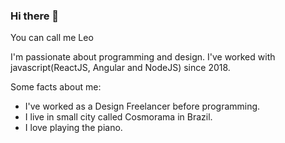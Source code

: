 ### Hi there 👋

You can call me Leo

I'm passionate about programming and design. I've worked with javascript(ReactJS, Angular and NodeJS) since 2018. 

Some facts about me:
  * I've worked as a Design Freelancer before programming.
  * I live in small city called Cosmorama in Brazil.
  * I love playing the piano.

<!--
**leogoulartoli/leogoulartoli** is a ✨ _special_ ✨ repository because its `README.md` (this file) appears on your GitHub profile.

Here are some ideas to get you started:

- 🔭 I’m currently working on ...
- 🌱 I’m currently learning ...
- 👯 I’m looking to collaborate on ...
- 🤔 I’m looking for help with ...
- 💬 Ask me about ...
- 📫 How to reach me: ...
- 😄 Pronouns: ...
- ⚡ Fun fact: ...
-->
